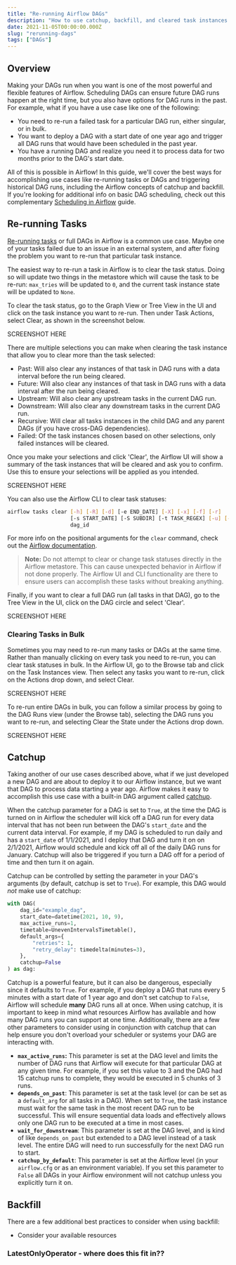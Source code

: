 ```yaml
---
title: "Re-running Airflow DAGs"
description: "How to use catchup, backfill, and cleared task instances in Airflow."
date: 2021-11-05T00:00:00.000Z
slug: "rerunning-dags"
tags: ["DAGs"]
---
```


## Overview

Making your DAGs run when you want is one of the most powerful and flexible features of Airflow. Scheduling DAGs can ensure future DAG runs happen at the right time, but you also have options for DAG runs in the past. For example, what if you have a use case like one of the following:

- You need to re-run a failed task for a particular DAG run, either singular, or in bulk.
- You want to deploy a DAG with a start date of one year ago and trigger all DAG runs that would have been scheduled in the past year.
- You have a running DAG and realize you need it to process data for two months prior to the DAG's start date.

All of this is possible in Airflow! In this guide, we'll cover the best ways for accomplishing use cases like re-running tasks or DAGs and triggering historical DAG runs, including the Airflow concepts of catchup and backfill. If you're looking for additional info on basic DAG scheduling, check out this complementary [Scheduling in Airflow](https://www.astronomer.io/guides/scheduling-in-airflow) guide.

## Re-running Tasks

[Re-running tasks](https://airflow.apache.org/docs/apache-airflow/stable/dag-run.html#re-run-tasks) or full DAGs in Airflow is a common use case. Maybe one of your tasks failed due to an issue in an external system, and after fixing the problem you want to re-run that particular task instance.

The easiest way to re-run a task in Airflow is to clear the task status. Doing so will update two things in the metastore which will cause the task to be re-run: `max_tries` will be updated to `0`, and the current task instance state will be updated to `None`.

To clear the task status, go to the Graph View or Tree View in the UI and click on the task instance you want to re-run. Then under Task Actions, select Clear, as shown in the screenshot below. 

SCREENSHOT HERE

There are multiple selections you can make when clearing the task instance that allow you to clear more than the task selected:

- Past: Will also clear any instances of that task in DAG runs with a data interval before the run being cleared.
- Future: Will also clear any instances of that task in DAG runs with a data interval after the run being cleared.
- Upstream: Will also clear any upstream tasks in the current DAG run.
- Downstream: Will also clear any downstream tasks in the current DAG run.
- Recursive: Will clear all tasks instances in the child DAG and any parent DAGs (if you have cross-DAG dependencies).
- Failed: Of the task instances chosen based on other selections, only failed instances will be cleared.

Once you make your selections and click 'Clear', the Airflow UI will show a summary of the task instances that will be cleared and ask you to confirm. Use this to ensure your selections will be applied as you intended.

SCREENSHOT HERE

You can also use the Airflow CLI to clear task statuses:

``` bash
airflow tasks clear [-h] [-R] [-d] [-e END_DATE] [-X] [-x] [-f] [-r]
                    [-s START_DATE] [-S SUBDIR] [-t TASK_REGEX] [-u] [-y]
                    dag_id
```

For more info on the positional arguments for the `clear` command, check out the [Airflow documentation](https://airflow.apache.org/docs/apache-airflow/stable/cli-and-env-variables-ref.html#clear).

> **Note:** Do not attempt to clear or change task statuses directly in the Airflow metastore. This can cause unexpected behavior in Airflow if not done properly. The Airflow UI and CLI functionality are there to ensure users can accomplish these tasks without breaking anything.

Finally, if you want to clear a full DAG run (all tasks in that DAG), go to the Tree View in the UI, click on the DAG circle and select 'Clear'. 

SCREENSHOT HERE

### Clearing Tasks in Bulk

Sometimes you may need to re-run many tasks or DAGs at the same time. Rather than manually clicking on every task you need to re-run, you can clear task statuses in bulk. In the Airflow UI, go to the Browse tab and click on the Task Instances view. Then select any tasks you want to re-run, click on the Actions drop down, and select Clear.

SCREENSHOT HERE

To re-run entire DAGs in bulk, you can follow a similar process by going to the DAG Runs view (under the Browse tab), selecting the DAG runs you want to re-run, and selecting Clear the State under the Actions drop down.

SCREENSHOT HERE

## Catchup

Taking another of our use cases described above, what if we just developed a new DAG and are about to deploy it to our Airflow instance, but we want that DAG to process data starting a year ago. Airflow makes it easy to accomplish this use case with a built-in DAG argument called [catchup](https://airflow.apache.org/docs/apache-airflow/stable/dag-run.html#catchup).

When the catchup parameter for a DAG is set to `True`, at the time the DAG is turned on in Airflow the scheduler will kick off a DAG run for every data interval that has not been run between the DAG's `start_date` and the current data interval. For example, if my DAG is scheduled to run daily and has a `start_date` of 1/1/2021, and I deploy that DAG and turn it on on 2/1/2021, Airflow would schedule and kick off all of the daily DAG runs for January. Catchup will also be triggered if you turn a DAG off for a period of time and then turn it on again.

Catchup can be controlled by setting the parameter in your DAG's arguments (by default, catchup is set to `True`). For example, this DAG would *not* make use of catchup:

```python
with DAG(
    dag_id="example_dag",
    start_date=datetime(2021, 10, 9), 
    max_active_runs=1,
    timetable=UnevenIntervalsTimetable(),
    default_args={
        "retries": 1,
        "retry_delay": timedelta(minutes=3),
    },
    catchup=False
) as dag:
```

Catchup is a powerful feature, but it can also be dangerous, especially since it defaults to `True`. For example, if you deploy a DAG that runs every 5 minutes with a start date of 1 year ago and don't set catchup to `False`, Airflow will schedule **many** DAG runs all at once. When using catchup, it is important to keep in mind what resources Airflow has available and how many DAG runs you can support at one time. Additionally, there are a few other parameters to consider using in conjunction with catchup that can help ensure you don't overload your scheduler or systems your DAG are interacting with.

- **`max_active_runs`:** This parameter is set at the DAG level and limits the number of DAG runs that Airflow will execute for that particular DAG at any given time. For example, if you set this value to 3 and the DAG had 15 catchup runs to complete, they would be executed in 5 chunks of 3 runs.
- **`depends_on_past`**: This parameter is set at the task level (or can be set as a `default_arg` for all tasks in a DAG). When set to `True`, the task instance must wait for the same task in the most recent DAG run to be successful. This will ensure sequential data loads and effectively allows only one DAG run to be executed at a time in most cases.
- **`wait_for_downstream`**: This parameter is set at the DAG level, and is kind of like `depends_on_past` but extended to a DAG level instead of a task level. The entire DAG will need to run successfully for the next DAG run to start.
- **`catchup_by_default`**: This parameter is set at the Airflow level (in your `airflow.cfg` or as an environment variable). If you set this parameter to `False` all DAGs in your Airflow environment will not catchup unless you explicitly turn it on.




## Backfill

There are a few additional best practices to consider when using backfill:

- Consider your available resources


### LatestOnlyOperator - where does this fit in??
